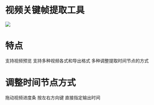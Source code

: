 # 视频关键帧提取工具
![](https://pic1.imgdb.cn/item/67bf0659d0e0a243d4061b34.png)
# 特点
支持视频预览
支持多种视频各式和导出格式
多种调整提取时间节点的方式
# 调整时间节点方式
拖动视频进度条
按左右方向键
直接指定输出时间
